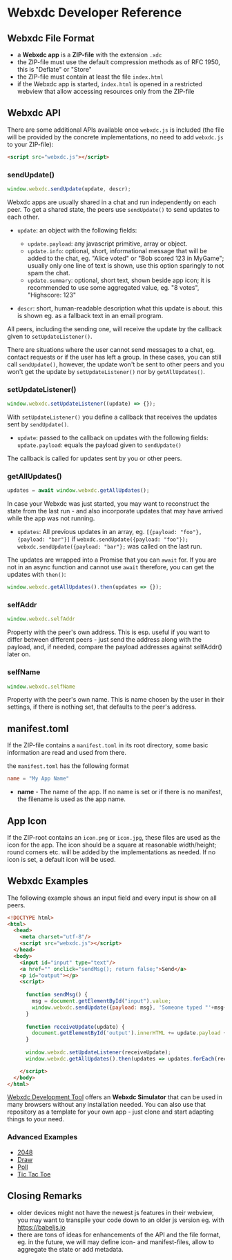 # Webxdc Developer Reference

## Webxdc File Format

- a **Webxdc app** is a **ZIP-file** with the extension `.xdc`
- the ZIP-file must use the default compression methods as of RFC 1950,
  this is "Deflate" or "Store"
- the ZIP-file must contain at least the file `index.html`
- if the Webxdc app is started, `index.html` is opened in a restricted webview
  that allow accessing resources only from the ZIP-file


## Webxdc API

There are some additional APIs available once `webxdc.js` is included
(the file will be provided by the concrete implementations,
no need to add `webxdc.js` to your ZIP-file):

```html
<script src="webxdc.js"></script>
```

### sendUpdate()

```js
window.webxdc.sendUpdate(update, descr);
```

Webxdc apps are usually shared in a chat and run independently on each peer.
To get a shared state, the peers use `sendUpdate()` to send updates to each other.

- `update`: an object with the following fields:  
    - `update.payload`: any javascript primitive, array or object.
    - `update.info`: optional, short, informational message that will be added to the chat,
       eg. "Alice voted" or "Bob scored 123 in MyGame";
       usually only one line of text is shown,
       use this option sparingly to not spam the chat.
    - `update.summary`: optional, short text, shown beside app icon;
       it is recommended to use some aggregated value,  eg. "8 votes", "Highscore: 123"

- `descr`: short, human-readable description what this update is about.
  this is shown eg. as a fallback text in an email program.

All peers, including the sending one,
will receive the update by the callback given to `setUpdateListener()`.

There are situations where the user cannot send messages to a chat,
eg. contact requests or if the user has left a group.
In these cases, you can still call `sendUpdate()`,
however, the update won't be sent to other peers
and you won't get the update by `setUpdateListener()` nor by `getAllUpdates()`.


### setUpdateListener()

```js
window.webxdc.setUpdateListener((update) => {});
```

With `setUpdateListener()` you define a callback that receives the updates
sent by `sendUpdate()`.

- `update`: passed to the callback on updates with the following fields:  
  `update.payload`: equals the payload given to `sendUpdate()`

The callback is called for updates sent by you or other peers.


### getAllUpdates()

```js
updates = await window.webxdc.getAllUpdates();
```

In case your Webxdc was just started,
you may want to reconstruct the state from the last run -
and also incorporate updates that may have arrived while the app was not running.

- `updates`: All previous updates in an array, 
  eg. `[{payload: "foo"},{payload: "bar"}]`
  if `webxdc.sendUpdate({payload: "foo"}); webxdc.sendUpdate({payload: "bar"};` was called on the last run.

The updates are wrapped into a Promise that you can `await` for.
If you are not in an async function and cannot use `await` therefore,
you can get the updates with `then()`:

```js
window.webxdc.getAllUpdates().then(updates => {});
```


### selfAddr

```js
window.webxdc.selfAddr
```

Property with the peer's own address.
This is esp. useful if you want to differ between different peers -
just send the address along with the payload,
and, if needed, compare the payload addresses against selfAddr() later on.


### selfName

```js
window.webxdc.selfName
```

Property with the peer's own name.
This is name chosen by the user in their settings,
if there is nothing set, that defaults to the peer's address.


## manifest.toml

If the ZIP-file contains a `manifest.toml` in its root directory,
some basic information are read and used from there.

the `manifest.toml` has the following format

```toml
name = "My App Name"
```

- **name** - The name of the app.
  If no name is set or if there is no manifest, the filename is used as the app name.


## App Icon

If the ZIP-root contains an `icon.png` or `icon.jpg`,
these files are used as the icon for the app.
The icon should be a square at reasonable width/height;
round corners etc. will be added by the implementations as needed.
If no icon is set, a default icon will be used.


## Webxdc Examples

The following example shows an input field and  every input is show on all peers.

```html
<!DOCTYPE html>
<html>
  <head>
    <meta charset="utf-8"/>
    <script src="webxdc.js"></script>
  </head>
  <body>
    <input id="input" type="text"/>
    <a href="" onclick="sendMsg(); return false;">Send</a>
    <p id="output"></p>
    <script>
    
      function sendMsg() {
        msg = document.getElementById("input").value;
        window.webxdc.sendUpdate({payload: msg}, 'Someone typed "'+msg+'".');
      }
    
      function receiveUpdate(update) {
        document.getElementById('output').innerHTML += update.payload + "<br>";
      }
    
      window.webxdc.setUpdateListener(receiveUpdate);
      window.webxdc.getAllUpdates().then(updates => updates.forEach(receiveUpdate));

    </script>
  </body>
</html>
```

[Webxdc Development Tool](https://github.com/deltachat/webxdc-dev)
offers an **Webxdc Simulator** that can be used in many browsers without any installation needed.
You can also use that repository as a template for your own app -
just clone and start adapting things to your need.


### Advanced Examples

- [2048](https://github.com/adbenitez/2048.xdc)
- [Draw](https://github.com/adbenitez/draw.xdc)
- [Poll](https://github.com/r10s/webxdc-poll/)
- [Tic Tac Toe](https://github.com/Simon-Laux/tictactoe.xdc)


## Closing Remarks

- older devices might not have the newest js features in their webview,
  you may want to transpile your code down to an older js version eg. with https://babeljs.io
- there are tons of ideas for enhancements of the API and the file format,
  eg. in the future, we will may define icon- and manifest-files,
  allow to aggregate the state or add metadata.